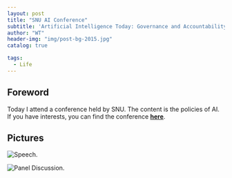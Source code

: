 ```yaml
---
layout: post
title: "SNU AI Conference"
subtitle: 'Artificial Intelligence Today: Governance and Accountability.'
author: "WT"
header-img: "img/post-bg-2015.jpg"
catalog: true

tags:
  - Life
---
```


## Foreword

Today I attend a conference held by SNU. The content is the policies of AI. If you have interests, you can find the conference [**here**](https://www.youtube.com/channel/UCKyxSZOtLB1YvkKM2_Mq8gQ/featured).

## Pictures

![Speech.](https://raw.githubusercontent.com/zhouwt612/zhouwt612.github.io/master/_posts/Photos/2019-08-23/speech.jpg "Speech")

![Panel Discussion.](https://raw.githubusercontent.com/zhouwt612/zhouwt612.github.io/master/_posts/Photos/2019-08-23/discussion.jpg "Panel Discussion")
